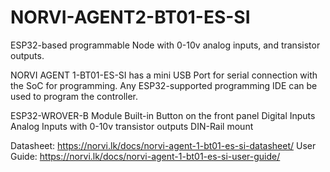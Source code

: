 # NORVI-AGENT2-BT01-ES-SI
 ESP32-based programmable Node with 0-10v analog inputs, and transistor outputs.

NORVI AGENT 1-BT01-ES-SI has a mini USB Port for serial connection with the SoC for programming. 
Any ESP32-supported programming IDE can be used to program the controller.

ESP32-WROVER-B Module
Built-in Button on the front panel
Digital Inputs
Analog Inputs with 0-10v
transistor outputs
DIN-Rail mount

Datasheet:   https://norvi.lk/docs/norvi-agent-1-bt01-es-si-datasheet/
User Guide:  https://norvi.lk/docs/norvi-agent-1-bt01-es-si-user-guide/
